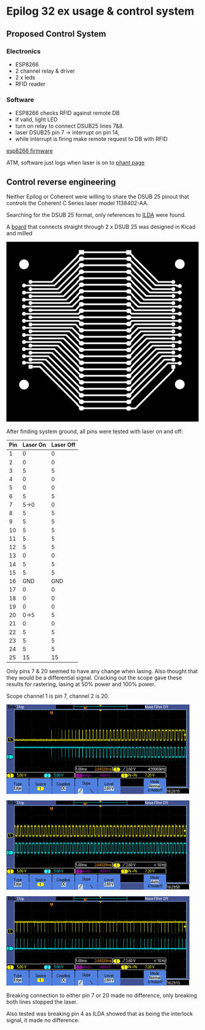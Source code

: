 # Epilog 32 ex usage & control system

## Proposed Control System

### Electronics

* ESP8266
* 2 channel relay & driver
* 2 x leds
* RFID reader

### Software

* ESP8266 checks RFID against remote DB
* if valid, light LED
* turn on relay to connect DSUB25 lines 7&8.
* laser DSUB25 pin 7 -> interrupt on pin 14,
* while interrupt is firing make remote request to DB with RFID

[esp8266 firmware](firmware/src/)

ATM, software just logs when laser is on to [phant
page](http://phant.cursivedata.co.uk/streams/kBd098lqXzu3mYJOX9YYckorrEy)

## Control reverse engineering

Neither Epilog or Coherent were willing to share the DSUB 25 pinout that controls the Coherent C Series laser model 1138402-AA.

Searching for the DSUB 25 format, only references to [ILDA](https://www.laserworld.com/en/show-laser-light-faq/technical-show-laser-faq/laser-projectors-technical-faq/1140-how-is-the-ilda-connector-pinout.html) were found.

A [board](bob/) that connects straight through 2 x DSUB 25 was designed in Kicad and milled

![board back](bob/fab/outp0_original_back.png)

After finding system ground, all pins were tested with laser on and off:

| Pin | Laser On | Laser Off | 
| --- | -------- | --------- |
|1|0|0
|2|0|0
|3|5|5
|4|0|0
|5|0|0
|6|5|5
|7|5->0|0
|8|5|5
|9|5|5
|10|5|5
|11|5|5
|12|5|5
|13|0|0
|14|5|5
|15|5|5
|16|GND|GND
|17|0|0
|18|0|0
|19|0|0
|20|0->5|5
|21|0|0
|22|5|5
|23|5|5
|24|5|5
|25|15|15

Only pins 7 & 20 seemed to have any change when lasing. Also thought that they would be a differential signal.
Cracking out the scope gave these results for rastering, lasing at 50% power and 100% power.

Scope channel 1 is pin 7, channel 2 is 20.

![raster](docs/raster.png)

![50%](docs/vector50.png)

![100%](docs/vector100.png)

Breaking connection to either pin 7 or 20 made no difference, only breaking both lines stopped the laser.

Also tested was breaking pin 4 as ILDA showed that as being the interlock signal, it made no difference.

